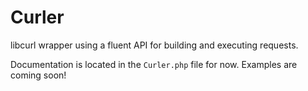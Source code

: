 # Curler
libcurl wrapper using a fluent API for building and executing requests.

Documentation is located in the `Curler.php` file for now.  Examples are coming soon!

